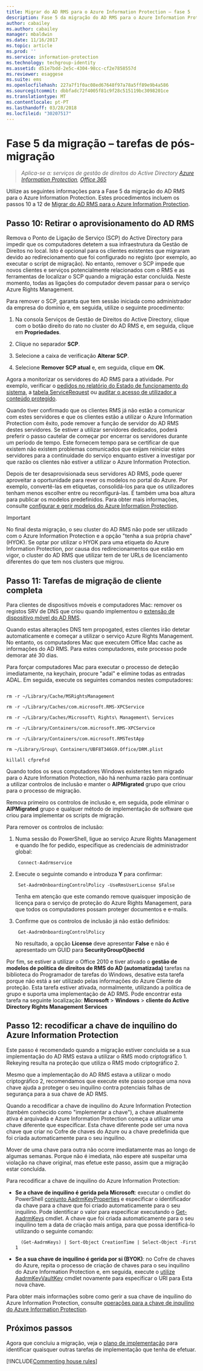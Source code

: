 ```yaml
---
title: Migrar do AD RMS para o Azure Information Protection – fase 5
description: Fase 5 da migração do AD RMS para o Azure Information Protection, que abrange os passos 10 a 12 de Migrar do AD RMS para o Azure Information Protection.
author: cabailey
ms.author: cabailey
manager: mbaldwin
ms.date: 11/16/2017
ms.topic: article
ms.prod: ''
ms.service: information-protection
ms.technology: techgroup-identity
ms.assetid: d51e7bdd-2e5c-4304-98cc-cf2e7858557d
ms.reviewer: esaggese
ms.suite: ems
ms.openlocfilehash: 227a7f1f0ac08ed67648f97a78a5ff89e9b4a586
ms.sourcegitcommit: dbbfadc72f4005f81c9f28c515119bc3098201ce
ms.translationtype: MT
ms.contentlocale: pt-PT
ms.lasthandoff: 03/28/2018
ms.locfileid: "30207517"
---
```

# <a name="migration-phase-5---post-migration-tasks"></a>Fase 5 da migração – tarefas de pós-migração

>*Aplica-se a: serviços de gestão de direitos do Active Directory [Azure Information Protection](https://azure.microsoft.com/pricing/details/information-protection), [Office 365](http://download.microsoft.com/download/E/C/F/ECF42E71-4EC0-48FF-AA00-577AC14D5B5C/Azure_Information_Protection_licensing_datasheet_EN-US.pdf)*


Utilize as seguintes informações para a Fase 5 da migração do AD RMS para o Azure Information Protection. Estes procedimentos incluem os passos 10 a 12 de [Migrar do AD RMS para o Azure Information Protection](migrate-from-ad-rms-to-azure-rms.md).

## <a name="step-10-deprovision-ad-rms"></a>Passo 10: Retirar o aprovisionamento do AD RMS

Remova o Ponto de Ligação de Serviço (SCP) do Active Directory para impedir que os computadores detetem a sua infraestrutura da Gestão de Direitos no local. Isto é opcional para os clientes existentes que migraram devido ao redirecionamento que foi configurado no registo (por exemplo, ao executar o script de migração). No entanto, remover o SCP impede que novos clientes e serviços potencialmente relacionados com o RMS e as ferramentas de localizar o SCP quando a migração estar concluída. Neste momento, todas as ligações do computador devem passar para o serviço Azure Rights Management. 

Para remover o SCP, garanta que tem sessão iniciada como administrador da empresa do domínio e, em seguida, utilize o seguinte procedimento:

1. Na consola Serviços de Gestão de Direitos do Active Directory, clique com o botão direito do rato no cluster do AD RMS e, em seguida, clique em **Propriedades**.

2. Clique no separador **SCP**.

3. Selecione a caixa de verificação **Alterar SCP**.

4. Selecione **Remover SCP atual** e, em seguida, clique em **OK**.

Agora a monitorizar os servidores do AD RMS para a atividade. Por exemplo, verificar o [pedidos no relatório do Estado de funcionamento do sistema](https://technet.microsoft.com/library/ee221012%28v=ws.10%29.aspx), a [tabela ServiceRequest](http://technet.microsoft.com/library/dd772686%28v=ws.10%29.aspx) ou [auditar o acesso de utilizador a conteúdo protegido](http://social.technet.microsoft.com/wiki/contents/articles/3440.ad-rms-frequently-asked-questions-faq.aspx). 

Quando tiver confirmado que os clientes RMS já não estão a comunicar com estes servidores e que os clientes estão a utilizar o Azure Information Protection com êxito, pode remover a função de servidor do AD RMS destes servidores. Se estiver a utilizar servidores dedicados, poderá preferir o passo cautelar de começar por encerrar os servidores durante um período de tempo. Este fornecem tempo para se certificar de que existem não existem problemas comunicados que exijam reiniciar estes servidores para a continuidade do serviço enquanto estiver a investigar por que razão os clientes não estiver a utilizar o Azure Information Protection.

Depois de ter desaprovisionada seus servidores AD RMS, pode querer aproveitar a oportunidade para rever os modelos no portal do Azure. Por exemplo, convertê-las em etiquetas, consolidá-los para que os utilizadores tenham menos escolher entre ou reconfigurá-las. É também uma boa altura para publicar os modelos predefinidos. Para obter mais informações, consulte [configurar e gerir modelos do Azure Information Protection](../deploy-use/configure-policy-templates.md).

>[!IMPORTANT]
> No final desta migração, o seu cluster do AD RMS não pode ser utilizado com o Azure Information Protection e a opção "tenha a sua própria chave" (HYOK). Se optar por utilizar o HYOK para uma etiqueta do Azure Information Protection, por causa dos redirecionamentos que estão em vigor, o cluster do AD RMS que utilizar tem de ter URLs de licenciamento diferentes do que tem nos clusters que migrou.

## <a name="step-11-complete-client-migration-tasks"></a>Passo 11: Tarefas de migração de cliente completa

Para clientes de dispositivos móveis e computadores Mac: remover os registos SRV de DNS que criou quando implementou o [extensão de dispositivo móvel do AD RMS](http://technet.microsoft.com/library/dn673574.aspx).

Quando estas alterações DNS tem propogated, estes clientes irão detetar automaticamente e começar a utilizar o serviço Azure Rights Management. No entanto, os computadores Mac que executem Office Mac cache as informações do AD RMS. Para estes computadores, este processo pode demorar até 30 dias. 

Para forçar computadores Mac para executar o processo de deteção imediatamente, na keychain, procure "adal" e elimine todas as entradas ADAL. Em seguida, execute os seguintes comandos nestes computadores:

````

rm -r ~/Library/Cache/MSRightsManagement

rm -r ~/Library/Caches/com.microsoft.RMS-XPCService

rm -r ~/Library/Caches/Microsoft\ Rights\ Management\ Services

rm -r ~/Library/Containers/com.microsoft.RMS-XPCService

rm -r ~/Library/Containers/com.microsoft.RMSTestApp

rm ~/Library/Group\ Containers/UBF8T346G9.Office/DRM.plist

killall cfprefsd

````

Quando todos os seus computadores Windows existentes tem migrado para o Azure Information Protection, não há nenhuma razão para continuar a utilizar controlos de inclusão e manter o **AIPMigrated** grupo que criou para o processo de migração. 

Remova primeiro os controlos de inclusão e, em seguida, pode eliminar o **AIPMigrated** grupo e qualquer método de implementação de software que criou para implementar os scripts de migração.

Para remover os controlos de inclusão:

1. Numa sessão do PowerShell, ligue ao serviço Azure Rights Management e quando lhe for pedido, especifique as credenciais de administrador global:

        Connect-Aadrmservice

2. Execute o seguinte comando e introduza **Y** para confirmar:

        Set-AadrmOnboardingControlPolicy -UseRmsUserLicense $False
    
    Tenha em atenção que este comando remove quaisquer imposição de licença para o serviço de proteção do Azure Rights Management, para que todos os computadores possam proteger documentos e e-mails.

3. Confirme que os controlos de inclusão já não estão definidos:

        Get-AadrmOnboardingControlPolicy

    No resultado, a opção **License** deve apresentar **False** e não é apresentado um GUID para **SecurityGroupOjbectId**

Por fim, se estiver a utilizar o Office 2010 e tiver ativado o **gestão de modelos de política de direitos de RMS do AD (automatizada)** tarefas na biblioteca do Programador de tarefas do Windows, desative esta tarefa porque não está a ser utilizado pelas informações do Azure Cliente de proteção. Esta tarefa estiver ativada, normalmente, utilizando a política de grupo e suporta uma implementação de AD RMS. Pode encontrar esta tarefa na seguinte localização: **Microsoft** > **Windows** > **cliente do Active Directory Rights Management Services**

## <a name="step-12-rekey-your-azure-information-protection-tenant-key"></a>Passo 12: recodificar a chave de inquilino do Azure Information Protection

Este passo é recomendado quando a migração estiver concluída se a sua implementação do AD RMS estava a utilizar o RMS modo criptográfico 1. Rekeying resulta na proteção que utiliza o RMS modo criptográfico 2. 

Mesmo que a implementação do AD RMS estava a utilizar o modo criptográfico 2, recomendamos que execute este passo porque uma nova chave ajuda a proteger o seu inquilino contra potenciais falhas de segurança para a sua chave de AD RMS.

Quando a recodificar a chave de inquilino do Azure Information Protection (também conhecido como "implementar a chave"), a chave atualmente ativa é arquivada e Azure Information Protection começa a utilizar uma chave diferente que especificar. Esta chave diferente pode ser uma nova chave que criar no Cofre de chaves do Azure ou a chave predefinida que foi criada automaticamente para o seu inquilino.

Mover de uma chave para outra não ocorre imediatamente mas ao longo de algumas semanas. Porque não é imediata, não espere até suspeitar uma violação na chave original, mas efetue este passo, assim que a migração estar concluída.

Para recodificar a chave de inquilino do Azure Information Protection:

- **Se a chave de inquilino é gerida pela Microsoft**: executar o cmdlet do PowerShell [conjunto AadrmKeyProperties](/powershell/module/aadrm/set-aadrmkeyproperties) e especificar o identificador da chave para a chave que foi criado automaticamente para o seu inquilino. Pode identificar o valor para especificar executando o [Get-AadrmKeys](/powershell/module/aadrm/get-aadrmkeys) cmdlet. A chave que foi criada automaticamente para o seu inquilino tem a data de criação mais antiga, para que possa identificá-lo utilizando o seguinte comando:
    
        (Get-AadrmKeys) | Sort-Object CreationTime | Select-Object -First 1

- **Se a sua chave de inquilino é gerida por si (BYOK)**: no Cofre de chaves do Azure, repita o processo de criação de chaves para o seu inquilino do Azure Information Protection e, em seguida, execute o [utilize AadrmKeyVaultKey](/powershell/aadrm/vlatest/use-aadrmkeyvaultkey) cmdlet novamente para especificar o URI para Esta nova chave. 

Para obter mais informações sobre como gerir a sua chave de inquilino do Azure Information Protection, consulte [operações para a chave de inquilino do Azure Information Protection](../deploy-use/operations-tenant-key.md).


## <a name="next-steps"></a>Próximos passos

Agora que concluiu a migração, veja o [plano de implementação](deployment-roadmap.md) para identificar quaisquer outras tarefas de implementação que tenha de efetuar.

[!INCLUDE[Commenting house rules](../includes/houserules.md)]
